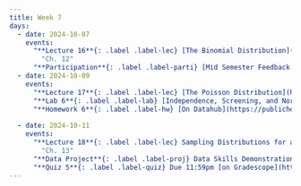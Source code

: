 ```yaml
---
title: Week 7
days:
  - date: 2024-10-07
    events:
      "**Lecture 16**{: .label .label-lec} [The Binomial Distribution](https://ph142-ucb.github.io/fa24/src/lec/Lec16_Discrete-distns.html) [(Recording)](https://berkeley.zoom.us/rec/share/XKSdcMcXk3KH1WW3w6hp-MMAiIyvlRUtqX1Bj4SNqsnJ7AiVQN_Y2AuOCI1lCsT5.et0RMfUK1h6hkcmb) ":
        "Ch. 12"
      "**Participation**{: .label .label-parti} [Mid Semester Feedback Survey](https://forms.gle/Nw4hVszX9ffdsnQd6) ":
  - date: 2024-10-09
    events:
      "**Lecture 17**{: .label .label-lec} [The Poisson Distribution](https://ph142-ucb.github.io/fa24/src/lec/Lec17_Poisson-distrn.html) [(Recording)](https://berkeley.zoom.us/rec/share/G49ZWvnm-yudPCOyCI04RPNDtZoi5EBW3GSXOdkMMXbG5EYHB393saN9U3WCDpdP.sviVfUuTCI3_gQNM)":
      "**Lab 6**{: .label .label-lab} [Independence, Screening, and Normal Distribution](https://publichealth.datahub.berkeley.edu/hub/user-redirect/git-pull?repo=https%3A%2F%2Fgithub.com%2Fph142-ucb%2Fph142-fa24&urlpath=rstudio%2F&branch=main) (Due Oct 11th)":
      "**Homework 6**{: .label .label-hw} [On Datahub](https://publichealth.datahub.berkeley.edu/hub/user-redirect/git-pull?repo=https%3A%2F%2Fgithub.com%2Fph142-ucb%2Fph142-fa24&urlpath=rstudio%2F&branch=main)": 
      
  - date: 2024-10-11
    events:
      "**Lecture 18**{: .label .label-lec} Sampling Distributions for a Mean and Proportion; Central Limit Theorem ":
        "Ch. 13"
      "**Data Project**{: .label .label-proj} Data Skills Demonstration Part I (Due 10:00 PM PST)":
      "**Quiz 5**{: .label .label-quiz} Due 11:59pm [on Gradescope](https://www.gradescope.com/courses/833518)":
---
```

